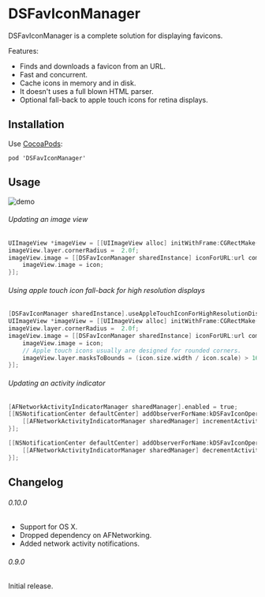 DSFavIconManager
================

DSFavIconManager is a complete solution for displaying favicons.

Features:

- Finds and downloads a favicon from an URL.
- Fast and concurrent.
- Cache icons in memory and in disk.
- It doesn't uses a full blown HTML parser.
- Optional fall-back to apple touch icons for retina displays.

Installation
------------

Use [CocoaPods](https://github.com/CocoaPods/CocoaPods):

    pod 'DSFavIconManager'

Usage
-----

![demo](http://i.imgur.com/ejDz0.png)

###### Updating an image view

``` objective-c
UIImageView *imageView = [[UIImageView alloc] initWithFrame:CGRectMake(0, 0, 16.0f, 16.0f)];
imageView.layer.cornerRadius =  2.0f;
imageView.image = [[DSFavIconManager sharedInstance] iconForURL:url completionBlock:^(UIImage *icon) {
    imageView.image = icon;
}];
```


###### Using apple touch icon fall-back for high resolution displays

``` objective-c
[DSFavIconManager sharedInstance].useAppleTouchIconForHighResolutionDisplays = YES;
UIImageView *imageView = [[UIImageView alloc] initWithFrame:CGRectMake(0, 0, 16.0f, 16.0f)];
imageView.layer.cornerRadius =  2.0f;
imageView.image = [[DSFavIconManager sharedInstance] iconForURL:url completionBlock:^(UIImage *icon) {
    imageView.image = icon;
    // Apple touch icons usually are designed for rounded corners.
    imageView.layer.masksToBounds = (icon.size.width / icon.scale) > 16.0f;
}];
```


###### Updating an activity indicator

``` objective-c
[AFNetworkActivityIndicatorManager sharedManager].enabled = true;
[[NSNotificationCenter defaultCenter] addObserverForName:kDSFavIconOperationDidStartNetworkActivity object:nil queue:[NSOperationQueue mainQueue] usingBlock:^(NSNotification *note) {
    [[AFNetworkActivityIndicatorManager sharedManager] incrementActivityCount];
}];

[[NSNotificationCenter defaultCenter] addObserverForName:kDSFavIconOperationDidEndNetworkActivity object:nil queue:[NSOperationQueue mainQueue] usingBlock:^(NSNotification *note) {
    [[AFNetworkActivityIndicatorManager sharedManager] decrementActivityCount];
}];
```

Changelog
-----

###### 0.10.0

- Support for OS X.
- Dropped dependency on AFNetworking.
- Added network activity notifications.


###### 0.9.0

Initial release.
